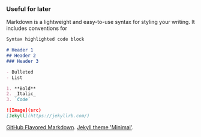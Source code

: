 ### Useful for later

Markdown is a lightweight and easy-to-use syntax for styling your writing. It includes conventions for

```markdown
Syntax highlighted code block

# Header 1
## Header 2
### Header 3

- Bulleted
- List

1. **Bold**
2. _Italic_
3. `Code`

![Image](src)
[Jekyll](https://jekyllrb.com/)
```
[GitHub Flavored Markdown](https://guides.github.com/features/mastering-markdown/).
[Jekyll theme 'Minimal'](https://github.com/pages-themes/minimal).

